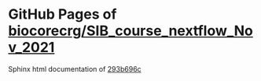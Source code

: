 GitHub Pages of [biocorecrg/SIB_course_nextflow_Nov_2021](https://github.com/biocorecrg/SIB_course_nextflow_Nov_2021.git)
===
Sphinx html documentation of [293b696c](https://github.com/biocorecrg/SIB_course_nextflow_Nov_2021/tree/293b696cf8486a6ea81ba012a835c6a24ad91ff2)
